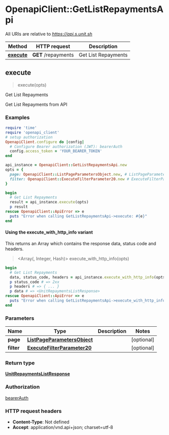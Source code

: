 # OpenapiClient::GetListRepaymentsApi

All URIs are relative to *https://api.s.unit.sh*

| Method | HTTP request | Description |
| ------ | ------------ | ----------- |
| [**execute**](GetListRepaymentsApi.md#execute) | **GET** /repayments | Get List Repayments |


## execute

> <UnitRepaymentsListResponse> execute(opts)

Get List Repayments

Get List Repayments from API 

### Examples

```ruby
require 'time'
require 'openapi_client'
# setup authorization
OpenapiClient.configure do |config|
  # Configure Bearer authorization (JWT): bearerAuth
  config.access_token = 'YOUR_BEARER_TOKEN'
end

api_instance = OpenapiClient::GetListRepaymentsApi.new
opts = {
  page: OpenapiClient::ListPageParametersObject.new, # ListPageParametersObject | 
  filter: OpenapiClient::ExecuteFilterParameter20.new # ExecuteFilterParameter20 | 
}

begin
  # Get List Repayments
  result = api_instance.execute(opts)
  p result
rescue OpenapiClient::ApiError => e
  puts "Error when calling GetListRepaymentsApi->execute: #{e}"
end
```

#### Using the execute_with_http_info variant

This returns an Array which contains the response data, status code and headers.

> <Array(<UnitRepaymentsListResponse>, Integer, Hash)> execute_with_http_info(opts)

```ruby
begin
  # Get List Repayments
  data, status_code, headers = api_instance.execute_with_http_info(opts)
  p status_code # => 2xx
  p headers # => { ... }
  p data # => <UnitRepaymentsListResponse>
rescue OpenapiClient::ApiError => e
  puts "Error when calling GetListRepaymentsApi->execute_with_http_info: #{e}"
end
```

### Parameters

| Name | Type | Description | Notes |
| ---- | ---- | ----------- | ----- |
| **page** | [**ListPageParametersObject**](.md) |  | [optional] |
| **filter** | [**ExecuteFilterParameter20**](.md) |  | [optional] |

### Return type

[**UnitRepaymentsListResponse**](UnitRepaymentsListResponse.md)

### Authorization

[bearerAuth](../README.md#bearerAuth)

### HTTP request headers

- **Content-Type**: Not defined
- **Accept**: application/vnd.api+json; charset=utf-8

